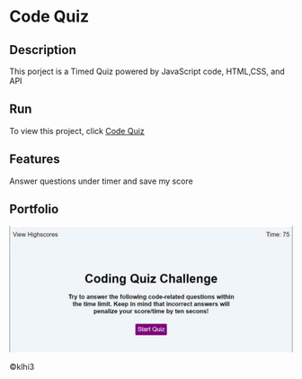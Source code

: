 # Code Quiz

## Description

 This porject is a Timed Quiz powered by JavaScript code, HTML,CSS, and API

 ## Run
To view this project, click [Code Quiz](https://klhi3.github.io/code-quiz/)


## Features

Answer questions under timer and save my score


## Portfolio
  
![](./assets/images/page.JPG)

    

:copyright:klhi3
